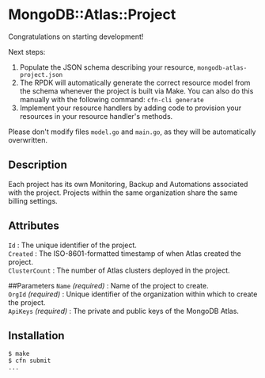 # MongoDB::Atlas::Project

Congratulations on starting development!

Next steps:

1. Populate the JSON schema describing your resource, `mongodb-atlas-project.json`
2. The RPDK will automatically generate the correct resource model from the
   schema whenever the project is built via Make.
   You can also do this manually with the following command: `cfn-cli generate`
3. Implement your resource handlers by adding code to provision your resources in your resource handler's methods.

Please don't modify files `model.go` and `main.go`, as they will be automatically overwritten.

## Description
Each project has its own Monitoring, Backup and Automations associated with the project. Projects within the same organization share the same billing settings.

## Attributes
`Id` : The unique identifier of the project.<br>
`Created` : The ISO-8601-formatted timestamp of when Atlas created the project.<br>
`ClusterCount` : The number of Atlas clusters deployed in the project.<br>

##Parameters
`Name` *(required)* : Name of the project to create.<br>
`OrgId` *(required)* : Unique identifier of the organization within which to create the project.<br>
`ApiKeys` *(required)* : The private and public keys of the MongoDB Atlas.<br>

## Installation
    $ make
    $ cfn submit
    ...